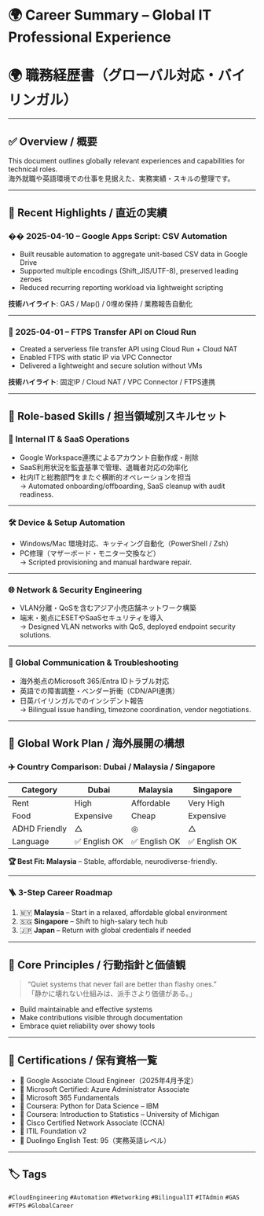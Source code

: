 # 🌍 Career Summary – Global IT Professional Experience  
# 🌍 職務経歴書（グローバル対応・バイリンガル）

---

## ✅ Overview / 概要

This document outlines globally relevant experiences and capabilities for technical roles.  
海外就職や英語環境での仕事を見据えた、実務実績・スキルの整理です。

---

## 📘 Recent Highlights / 直近の実績

### �� 2025-04-10 – Google Apps Script: CSV Automation  
- Built reusable automation to aggregate unit-based CSV data in Google Drive  
- Supported multiple encodings (Shift_JIS/UTF-8), preserved leading zeroes  
- Reduced recurring reporting workload via lightweight scripting  

**技術ハイライト**: GAS / Map() / 0埋め保持 / 業務報告自動化

---

### 🔹 2025-04-01 – FTPS Transfer API on Cloud Run  
- Created a serverless file transfer API using Cloud Run + Cloud NAT  
- Enabled FTPS with static IP via VPC Connector  
- Delivered a lightweight and secure solution without VMs  

**技術ハイライト**: 固定IP / Cloud NAT / VPC Connector / FTPS連携

---

## 💼 Role-based Skills / 担当領域別スキルセット

### 🧠 Internal IT & SaaS Operations  
- Google Workspace連携によるアカウント自動作成・削除  
- SaaS利用状況を監査基準で管理、退職者対応の効率化  
- 社内ITと総務部門をまたぐ横断的オペレーションを担当  
→ Automated onboarding/offboarding, SaaS cleanup with audit readiness.

---

### 🛠 Device & Setup Automation  
- Windows/Mac 環境対応、キッティング自動化（PowerShell / Zsh）  
- PC修理（マザーボード・モニター交換など）  
→ Scripted provisioning and manual hardware repair.

---

### 🌐 Network & Security Engineering  
- VLAN分離・QoSを含むアジア小売店舗ネットワーク構築  
- 端末・拠点にESETやSaaSセキュリティを導入  
→ Designed VLAN networks with QoS, deployed endpoint security solutions.

---

### 🤝 Global Communication & Troubleshooting  
- 海外拠点のMicrosoft 365/Entra IDトラブル対応  
- 英語での障害調整・ベンダー折衝（CDN/API連携）  
- 日英バイリンガルでのインシデント報告  
→ Bilingual issue handling, timezone coordination, vendor negotiations.

---

## 🧭 Global Work Plan / 海外展開の構想

### ✈️ Country Comparison: Dubai / Malaysia / Singapore

| Category       | Dubai     | Malaysia  | Singapore |
|----------------|-----------|-----------|-----------|
| Rent           | High      | Affordable | Very High |
| Food           | Expensive | Cheap     | Expensive |
| ADHD Friendly  | △        | ◎         | △        |
| Language       | ✅ English OK | ✅ English OK | ✅ English OK |

**🏆 Best Fit: Malaysia** – Stable, affordable, neurodiverse-friendly.

---

### 🪜 3-Step Career Roadmap

1. 🇲🇾 **Malaysia** – Start in a relaxed, affordable global environment  
2. 🇸🇬 **Singapore** – Shift to high-salary tech hub  
3. 🇯🇵 **Japan** – Return with global credentials if needed

---

## 🔖 Core Principles / 行動指針と価値観

> “Quiet systems that never fail are better than flashy ones.”  
> 「静かに壊れない仕組みは、派手さより価値がある。」

- Build maintainable and effective systems  
- Make contributions visible through documentation  
- Embrace quiet reliability over showy tools  

---

## 📜 Certifications / 保有資格一覧

- 🏅 Google Associate Cloud Engineer（2025年4月予定）  
- 🏅 Microsoft Certified: Azure Administrator Associate  
- 🏅 Microsoft 365 Fundamentals  
- 🏅 Coursera: Python for Data Science – IBM  
- 🏅 Coursera: Introduction to Statistics – University of Michigan  
- 🏅 Cisco Certified Network Associate (CCNA)  
- 🏅 ITIL Foundation v2  
- 🏅 Duolingo English Test: 95（実務英語レベル）

---

## 🏷️ Tags  
`#CloudEngineering` `#Automation` `#Networking` `#BilingualIT` `#ITAdmin` `#GAS` `#FTPS` `#GlobalCareer`

